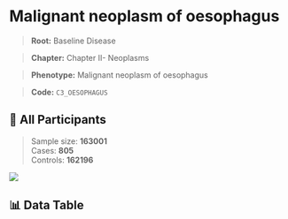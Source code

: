 # Malignant neoplasm of oesophagus

> **Root:** Baseline Disease  

> **Chapter:** Chapter II- Neoplasms  

> **Phenotype:** Malignant neoplasm of oesophagus  

> **Code:** `C3_OESOPHAGUS`

## 🧪 All Participants  
> Sample size: **163001**  
> Cases: **805**  
> Controls: **162196**
<img src="/Sensitive/Figures/ALL/Incidence/C3_OESOPHAGUS.png"/>

## 📊 Data Table
<CsvTableMRF src="/Sensitive/Data/ALL/Incidence/COX_C3_OESOPHAGUS.csv"/>

